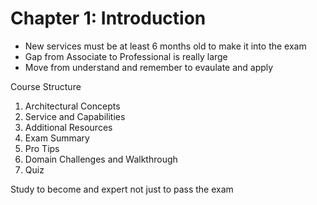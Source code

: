 # Chapter 1: Introduction

- New services must be at least 6 months old to make it into the exam
- Gap from Associate to Professional is really large
- Move from understand and remember to evaulate and apply


Course Structure
1. Architectural Concepts
2. Service and Capabilities
3. Additional Resources
4. Exam Summary
5. Pro Tips
6. Domain Challenges and Walkthrough
7. Quiz

Study to become and expert not just to pass the exam